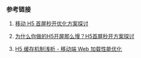 
### 参考链接

1. [移动 H5 首屏秒开优化方案探讨](http://blog.cnbang.net/tech/3477/)

2. [为什么你做的H5开屏那么慢？H5首屏秒开方案探讨](https://mp.weixin.qq.com/s/ye1CeIjlfs9VSUab3gQI5g?)

3. [H5 缓存机制浅析 - 移动端 Web 加载性能优化](https://segmentfault.com/a/1190000004132566)